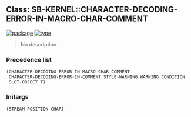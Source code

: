 ## Class: SB-KERNEL::CHARACTER-DECODING-ERROR-IN-MACRO-CHAR-COMMENT
[![package](https://img.shields.io/badge/Package-SB--KERNEL-5f9ea0.svg?style=social&colorA=999999)](../) [![type](https://img.shields.io/badge/Type-Class-5f9ea0.svg?style=social&colorA=999999)](../#class) 

> No description.

### Precedence list
```
(CHARACTER-DECODING-ERROR-IN-MACRO-CHAR-COMMENT
 CHARACTER-DECODING-ERROR-IN-COMMENT STYLE-WARNING WARNING CONDITION
 SLOT-OBJECT T)
```
### Initargs
```
(STREAM POSITION CHAR)
```
